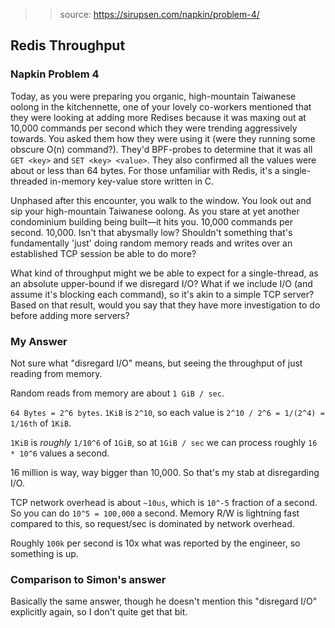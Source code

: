 > > source: https://sirupsen.com/napkin/problem-4/

## Redis Throughput

### Napkin Problem 4

Today, as you were preparing you organic, high-mountain Taiwanese oolong in the kitchennette, 
one of your lovely co-workers mentioned that they were looking at adding more Redises because 
it was maxing out at 10,000 commands per second which they were trending aggressively towards. 
You asked them how they were using it (were they running some obscure O(n) command?). 
They'd BPF-probes to determine that it was all `GET <key>` and `SET <key> <value>`. 
They also confirmed all the values were about or less than 64 bytes. For those unfamiliar with Redis, 
it's a single-threaded in-memory key-value store written in C.

Unphased after this encounter, you walk to the window. 
You look out and sip your high-mountain Taiwanese oolong. 
As you stare at yet another condominium building being built—it hits you. 
10,000 commands per second. 10,000. Isn't that abysmally low? Shouldn't something that's fundamentally 
'just' doing random memory reads and writes over an established TCP session be able to do more?

What kind of throughput might we be able to expect for a single-thread, as an absolute upper-bound 
if we disregard I/O? What if we include I/O (and assume it's blocking each command), so it's akin 
to a simple TCP server? Based on that result, would you say that they have more investigation to 
do before adding more servers?

### My Answer

Not sure what "disregard I/O" means, but seeing the throughput of just reading from memory.

Random reads from memory are about `1 GiB / sec`. 

`64 Bytes = 2^6 bytes`. `1KiB` is `2^10`, so each value is `2^10 / 2^6 = 1/(2^4) = 1/16th` of `1KiB`.

`1KiB` is _roughly_ `1/10^6` of `1GiB`, so at `1GiB / sec` we can process roughly `16 * 10^6` values a second.

16 million is way, way bigger than 10,000. So that's my stab at disregarding I/O.

TCP network overhead is about `~10us`, which is `10^-5` fraction of a second. So you can do `10^5 = 100,000` a second.
Memory R/W is lightning fast compared to this, so request/sec is dominated by network overhead.

Roughly `100k` per second is 10x what was reported by the engineer, so something is up.  

### Comparison to Simon's answer

Basically the same answer, though he doesn't mention this "disregard I/O" explicitly again, so I don't quite get that bit.
